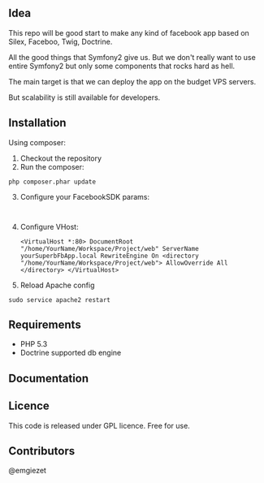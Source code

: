 Idea
----------------
This repo will be good start to make any kind of facebook app based on Silex, Faceboo, Twig, Doctrine.

All the good things that Symfony2 give us. But we don't really want to use entire Symfony2 but only some components that rocks hard as hell.

The main target is that we can deploy the app on the budget VPS servers.

But scalability is still available for developers.


Installation
-----------------
Using composer:

1. Checkout the repository
2. Run the composer:

``
    php composer.phar update
``

3. Configure your FacebookSDK params:

``
``

4. Configure VHost:

    `
    <VirtualHost *:80>
        DocumentRoot "/home/YourName/Workspace/Project/web"
        ServerName yourSuperbFbApp.local
        RewriteEngine On
        <directory "/home/YourName/Workspace/Project/web">
            AllowOverride All
        </directory>
    </VirtualHost>
    `

5. Reload Apache config

``
    sudo service apache2 restart
``




Requirements
-----------------
* PHP 5.3
* Doctrine supported db engine

Documentation
------------------


Licence
-----------------

This code is released under GPL licence. Free for use.

Contributors
-----------------
@emgiezet

